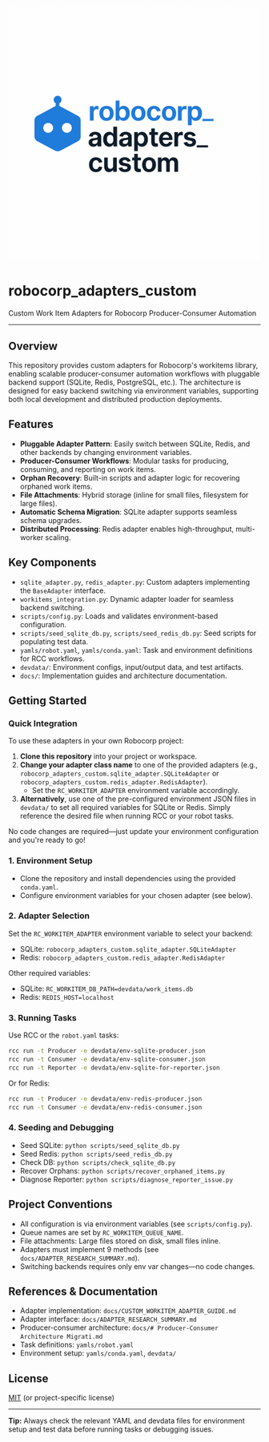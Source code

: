 # ![Project Logo](docs/logo.png)
# robocorp_adapters_custom

Custom Work Item Adapters for Robocorp Producer-Consumer Automation

---

## Overview
This repository provides custom adapters for Robocorp's workitems library, enabling scalable producer-consumer automation workflows with pluggable backend support (SQLite, Redis, PostgreSQL, etc.). The architecture is designed for easy backend switching via environment variables, supporting both local development and distributed production deployments.

## Features
- **Pluggable Adapter Pattern**: Easily switch between SQLite, Redis, and other backends by changing environment variables.
- **Producer-Consumer Workflows**: Modular tasks for producing, consuming, and reporting on work items.
- **Orphan Recovery**: Built-in scripts and adapter logic for recovering orphaned work items.
- **File Attachments**: Hybrid storage (inline for small files, filesystem for large files).
- **Automatic Schema Migration**: SQLite adapter supports seamless schema upgrades.
- **Distributed Processing**: Redis adapter enables high-throughput, multi-worker scaling.

## Key Components
- `sqlite_adapter.py`, `redis_adapter.py`: Custom adapters implementing the `BaseAdapter` interface.
- `workitems_integration.py`: Dynamic adapter loader for seamless backend switching.
- `scripts/config.py`: Loads and validates environment-based configuration.
- `scripts/seed_sqlite_db.py`, `scripts/seed_redis_db.py`: Seed scripts for populating test data.
- `yamls/robot.yaml`, `yamls/conda.yaml`: Task and environment definitions for RCC workflows.
- `devdata/`: Environment configs, input/output data, and test artifacts.
- `docs/`: Implementation guides and architecture documentation.

## Getting Started

### Quick Integration
To use these adapters in your own Robocorp project:

1. **Clone this repository** into your project or workspace.
2. **Change your adapter class name** to one of the provided adapters (e.g., `robocorp_adapters_custom.sqlite_adapter.SQLiteAdapter` or `robocorp_adapters_custom.redis_adapter.RedisAdapter`).
	- Set the `RC_WORKITEM_ADAPTER` environment variable accordingly.
3. **Alternatively**, use one of the pre-configured environment JSON files in `devdata/` to set all required variables for SQLite or Redis. Simply reference the desired file when running RCC or your robot tasks.

No code changes are required—just update your environment configuration and you're ready to go!
### 1. Environment Setup
- Clone the repository and install dependencies using the provided `conda.yaml`.
- Configure environment variables for your chosen adapter (see below).

### 2. Adapter Selection
Set the `RC_WORKITEM_ADAPTER` environment variable to select your backend:
- SQLite: `robocorp_adapters_custom.sqlite_adapter.SQLiteAdapter`
- Redis: `robocorp_adapters_custom.redis_adapter.RedisAdapter`

Other required variables:
- SQLite: `RC_WORKITEM_DB_PATH=devdata/work_items.db`
- Redis: `REDIS_HOST=localhost`

### 3. Running Tasks
Use RCC or the `robot.yaml` tasks:
```sh
rcc run -t Producer -e devdata/env-sqlite-producer.json
rcc run -t Consumer -e devdata/env-sqlite-consumer.json
rcc run -t Reporter -e devdata/env-sqlite-for-reporter.json
```
Or for Redis:
```sh
rcc run -t Producer -e devdata/env-redis-producer.json
rcc run -t Consumer -e devdata/env-redis-consumer.json
```

### 4. Seeding and Debugging
- Seed SQLite: `python scripts/seed_sqlite_db.py`
- Seed Redis: `python scripts/seed_redis_db.py`
- Check DB: `python scripts/check_sqlite_db.py`
- Recover Orphans: `python scripts/recover_orphaned_items.py`
- Diagnose Reporter: `python scripts/diagnose_reporter_issue.py`

## Project Conventions
- All configuration is via environment variables (see `scripts/config.py`).
- Queue names are set by `RC_WORKITEM_QUEUE_NAME`.
- File attachments: Large files stored on disk, small files inline.
- Adapters must implement 9 methods (see `docs/ADAPTER_RESEARCH_SUMMARY.md`).
- Switching backends requires only env var changes—no code changes.

## References & Documentation
- Adapter implementation: `docs/CUSTOM_WORKITEM_ADAPTER_GUIDE.md`
- Adapter interface: `docs/ADAPTER_RESEARCH_SUMMARY.md`
- Producer-consumer architecture: `docs/# Producer-Consumer Architecture Migrati.md`
- Task definitions: `yamls/robot.yaml`
- Environment setup: `yamls/conda.yaml`, `devdata/`

## License
[MIT](LICENSE) (or project-specific license)

---
**Tip:** Always check the relevant YAML and devdata files for environment setup and test data before running tasks or debugging issues.
